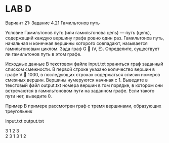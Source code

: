 # LAB D

Вариант 21: Задание 4.21 Гамильтонов путь

Условие
Гамильтонов путь (или гамильтонова цепь) — путь (цепь), содержащий каждую вершину
графа ровно один раз. Гамильтонов путь, начальная и конечная вершины которого
совпадают, называется гамильтоновым циклом.
Зада граф G  (V, E). Определите, существует ли гамильтонов путь в этом графе.

Исходные данные
В текстовом файле input.txt храниться граф заданный списком смежности. В первой cтроке
указано количество вершин в графе V  1000, в последующих строках содержаться
списки номеров смежных вершин. Вершины нумеруются начиная с 1. Выведите в
текстовый файл output.txt номера вершин в том порядке, в котором они встречаются в
гамильтоновом пути на заданном графе. Если такого пути нет, выведите 0.

Пример
В примере рассмотрен граф с тремя вершинами, образующих треугольник

input.txt output.txt

3         1 2 3   
2 3
1 3
1 2